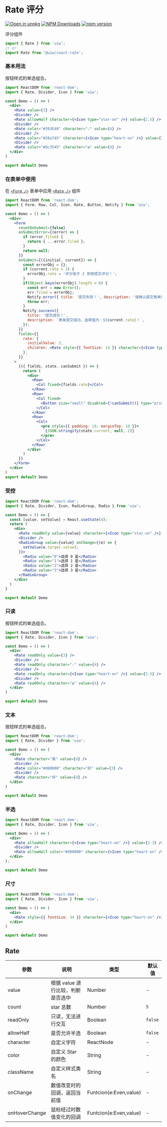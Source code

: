 Rate 评分
===

[![Open in unpkg](https://img.shields.io/badge/Open%20in-unpkg-blue)](https://uiwjs.github.io/npm-unpkg/#/pkg/@uiw/react-rate/file/README.md)
[![NPM Downloads](https://img.shields.io/npm/dm/@uiw/react-rate.svg?style=flat)](https://www.npmjs.com/package/@uiw/react-rate)
[![npm version](https://img.shields.io/npm/v/@uiw/react-rate.svg?label=@uiw/react-rate)](https://npmjs.com/@uiw/react-rate)

评分组件

```jsx
import { Rate } from 'uiw';
// or
import Rate from '@uiw/react-rate';
```

### 基本用法

按钮样式的单选组合。

<!--rehype:bgWhite=true&codeSandbox=true&codePen=true-->
```jsx mdx:preview
import ReactDOM from 'react-dom';
import { Rate, Divider, Icon } from 'uiw';

const Demo = () => (
  <div>
    <Rate value={3} />
    <Divider />
    <Rate allowHalf character={<Icon type="star-on" />} value={2.5} />
    <Divider />
    <Rate color="#393E48" character="☆" value={4} />
    <Divider />
    <Rate color="#28a745" character={<Icon type="heart-on" />} value={3} />
    <Divider />
    <Rate color="#dc3545" character="✿" value={4} />
  </div>
)

export default Demo
```

### 在表单中使用

在 [`<Form />`](#/components/form) 表单中应用 [`<Rate />`](#/components/rate) 组件

<!--rehype:bgWhite=true&codeSandbox=true&codePen=true-->
```jsx mdx:preview
import ReactDOM from 'react-dom';
import { Form, Row, Col, Icon, Rate, Button, Notify } from 'uiw';

const Demo = () => (
  <div>
    <Form
      resetOnSubmit={false}
      onSubmitError={(error) => {
        if (error.filed) {
          return { ...error.filed };
        }
        return null;
      }}
      onSubmit={({initial, current}) => {
        const errorObj = {};
        if (current.rate < 2) {
          errorObj.rate = '评分低于 2 拒绝提交评分！';
        }
        if(Object.keys(errorObj).length > 0) {
          const err = new Error();
          err.filed = errorObj;
          Notify.error({ title: '提交失败！', description: '请确认提交表单是否正确！' });
          throw err;
        }
        Notify.success({
          title: '提交成功！',
          description: `表单提交成功，选择值为：${current.rate}！`,
        });
      }}
      fields={{
        rate: {
          initialValue: 3,
          children: <Rate style={{ fontSize: 14 }} character={<Icon type="star-on" />} />
        },
      }}
    >
      {({ fields, state, canSubmit }) => {
        return (
          <div>
            <Row>
              <Col fixed>{fields.rate}</Col>
            </Row>
            <Row>
              <Col fixed>
                <Button size="small" disabled={!canSubmit()} type="primary" htmlType="submit">提交</Button>
              </Col>
            </Row>
            <Row>
              <Col>
                <pre style={{ padding: 10, marginTop: 10 }}>
                  {JSON.stringify(state.current, null, 2)}
                </pre>
              </Col>
            </Row>
          </div>
        )
      }}
    </Form>
  </div>
)
export default Demo
```

### 受控

<!--rehype:bgWhite=true&codeSandbox=true&codePen=true-->
```jsx mdx:preview
import ReactDOM from 'react-dom';
import { Rate, Divider, Icon, RadioGroup, Radio } from 'uiw';

const Demo = () => {
  const [value, setValue] = React.useState(4);
  return (
    <div>
      <Rate readOnly value={value} character={<Icon type="star-on" />} />
      <Divider />
      <RadioGroup value={value} onChange={(e) => {
        setValue(e.target.value);
      }}>
        <Radio value="0">选择 0 星</Radio>
        <Radio value="1">选择 1 星</Radio>
        <Radio value="2">选择 2 星</Radio>
        <Radio value="3">选择 3 星</Radio>
      </RadioGroup>
    </div>
  )
}

export default Demo
```

### 只读

按钮样式的单选组合。

<!--rehype:bgWhite=true&codeSandbox=true&codePen=true-->
```jsx mdx:preview
import ReactDOM from 'react-dom';
import { Rate, Divider, Icon } from 'uiw';

const Demo = () => (
  <div>
    <Rate readOnly value={3} />
    <Divider />
    <Rate readOnly character="☆" value={4} />
    <Divider />
    <Rate readOnly character={<Icon type="heart-on" />} value={3.5} />
    <Divider />
    <Rate readOnly character="✿" value={4} />
  </div>
)

export default Demo
```

### 文本

按钮样式的单选组合。

<!--rehype:bgWhite=true&codeSandbox=true&codePen=true-->
```jsx mdx:preview
import ReactDOM from 'react-dom';
import { Rate, Divider } from 'uiw';

const Demo = () => (
  <div>
    <Rate character="美" value={4} />
    <Divider />
    <Rate color="#d80000" character="好" value={3} />
    <Divider />
    <Rate character="传" value={4} />
  </div>
)

export default Demo
```

### 半选

<!--rehype:bgWhite=true&codeSandbox=true&codePen=true-->
```jsx mdx:preview
import ReactDOM from 'react-dom';
import { Rate, Divider, Icon } from 'uiw';

const Demo = () => (
  <div>
    <Rate allowHalf character={<Icon type="heart-on" />} value={3.3} />
    <Divider />
    <Rate allowHalf color="#d80000" character={<Icon type="heart-on" />} value={4.3} />
  </div>
);

export default Demo
```

### 尺寸

<!--rehype:bgWhite=true&codeSandbox=true&codePen=true-->
```jsx mdx:preview
import ReactDOM from 'react-dom';
import { Rate, Divider, Icon } from 'uiw';

const Demo = () => (
  <div>
    <Rate style={{ fontSize: 34 }} character={<Icon type="heart-on" />} value={3} />
  </div>
)

export default Demo
```

## Rate

| 参数 | 说明 | 类型 | 默认值 |
|--------- |-------- |--------- |-------- |
| value | 根据 value 进行比较，判断是否选中 | Number | - |
| count | star 总数 | Number | `5` |
| readOnly | 只读，无法进行交互 | Boolean | `false` |
| allowHalf | 是否允许半选 | Boolean | `false` |
| character | 自定义字符 | ReactNode | - |
| color | 自定义 Star 的颜色 | String | - |
| className | 自定义样式类名 | String | - |
| onChange | 数值改变时的回调，返回当前值 | Funtcion(e:Even,value) | - |
| onHoverChange | 鼠标经过时数值变化的回调 | Funtcion(e:Even,value) | - |
